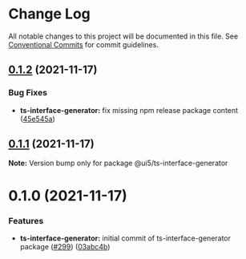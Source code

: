 # Change Log

All notable changes to this project will be documented in this file.
See [Conventional Commits](https://conventionalcommits.org) for commit guidelines.

## [0.1.2](https://github.com/SAP/ui5-typescript/compare/@ui5/ts-interface-generator@0.1.1...@ui5/ts-interface-generator@0.1.2) (2021-11-17)

### Bug Fixes

- **ts-interface-generator:** fix missing npm release package content ([45e545a](https://github.com/SAP/ui5-typescript/commit/45e545af62e733ad61aefc73899aac65b65141ca))

## [0.1.1](https://github.com/SAP/ui5-typescript/compare/@ui5/ts-interface-generator@0.1.0...@ui5/ts-interface-generator@0.1.1) (2021-11-17)

**Note:** Version bump only for package @ui5/ts-interface-generator

# 0.1.0 (2021-11-17)

### Features

- **ts-interface-generator:** initial commit of ts-interface-generator package ([#299](https://github.com/SAP/ui5-typescript/issues/299)) ([03abc4b](https://github.com/SAP/ui5-typescript/commit/03abc4bf843566e7db38d7fa308e6ce8c1903e58))
